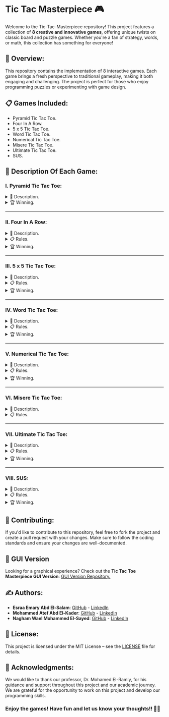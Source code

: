 # Tic Tac Masterpiece 🎮
Welcome to the Tic-Tac-Masterpiece repository! This project features a collection of **8 creative and innovative games**, 
offering unique twists on classic board and puzzle games. Whether you're a fan of strategy, 
words, or math, this collection has something for everyone!

## 🌟 Overview:
This repository contains the implementation of 8 interactive games. Each game brings a fresh perspective to traditional gameplay, 
making it both engaging and challenging. The project is perfect for those who enjoy programming puzzles or experimenting with game design.

## 📋 Games Included:
- Pyramid Tic Tac Toe.
- Four In A Row.
- 5 x 5 Tic Tac Toe.
- Word Tic Tac Toe.
- Numerical Tic Tac Toe.
- Misere Tic Tac Toe.
- Ultimate Tic Tac Toe.
- SUS.

## 📖 Description Of Each Game:
### I. Pyramid Tic Tac Toe: 
<details>
<summary>📜 Description.</summary>
<img src="Images/Pyramid-Tic-Tac-Toe.png" alt="">

- Pyramid Tic-Tac-Toe is a three-dimensional version of the classic game. The game board is shaped like a pyramid, with five squares on the base, three in the middle, and one at the top. Players take turns marking Xs and Os on the squares, aiming to get three-in-a-row vertically, horizontally, or diagonally.
</details>

<details>
<summary>🏆 Winning.</summary>
The first player to get three-in-a-row vertically, horizontally, or diagonally wins.
</details>

<hr>

### II. Four In A Row:
<details>
<summary>📜 Description.</summary>
<img src="Images/Four-in-a-row.png" alt="">

- You will recognize four-in-a row as a two-dimensional version of the classic game, Connect Four. The game board consists of a 7 x 6 grid. Seven columns of six squares each. Instead of dropping counters as in Connect Four, players mark the grid with Xs and Os as in tic-tac-toe.
</details>

<details>
<summary>📋 Rules.</summary>
The first player places an X in the bottom square of any column. Taking turns, players make their mark in any column, as long as it is in the lowest square possible. See image below for an example of possible first six moves.
</details>

<details>
<summary>🏆 Winning.</summary>
The first player to get four-in-a-row vertically, horizontally, or diagonally wins.
</details>

<hr>

### III. 5 x 5 Tic Tac Toe:
<details>
<summary>📜 Description.</summary>
<img src="Images/5x5-Tic-Tac-Toe.png" alt="">

- This tic-tac-toe variation is played on a 5 x 5 grid.
</details>

<details>
<summary>📋 Rules.</summary>
Players take turns placing an X or an O in one of the squares until all the squares except one are filled. (Each player has 12 turns for a total of 24 squares.)
</details>

<details>
<summary>🏆 Winning.</summary>
Count the number of three-in-a-rows each player has. Sequences can be vertically, horizontally, or diagonally. Whoever has the most, wins. Can one mark be counted in more than one three-in-a-row sequence? Decide ahead of time, yes or no. It is easier in implementation to allow counting more than once.
</details>

<hr>

### IV. Word Tic Tac Toe:
<details>
<summary>📜 Description.</summary>
<img src="Images/Word-Tic-Tac-Toe.png" alt="">

- Word Tic-tac-toe is an innovative twist on the classic Tic-tac-toe game. Instead of using "X" or "O", players place letters on a 3x3 grid to form valid words. This version adds a linguistic challenge to the traditional game mechanics. Players aim to form a valid word with the letters they place on the board. Words can be formed horizontally, vertically, or diagonally.
</details>

<details>
<summary>📋 Rules.</summary>
Each player takes turns placing one letter on the board. A player must try to form a valid word with each move. Players can build upon existing letters to form words, provided that the resulting sequence is a valid word.
</details>

<details>
<summary>🏆 Winning.</summary>
The game is won by forming a valid word horizontally, vertically, or diagonally. If the board fills up without a valid word being formed, the game ends in a draw.
</details>

<hr>

### V. Numerical Tic Tac Toe:
<details>
<summary>📜 Description.</summary>
<img src="Images/Numerical-Tic-Tac-Toe.png" alt="">

- Numerical Tic-Tac-Toe offers a mathematical twist to the classic Tic-Tac-Toe game. Instead of the traditional "X" and "O", players use numbers to add an element of strategic calculation. The objective is to achieve a sum of 15 with three numbers in a row, column, or diagonal.
</details>

<details>
<summary>📋 Rules.</summary>
Player 1 typically starts and uses odd numbers (1, 3, 5, 7, 9), while Player 2 uses even numbers (2, 4, 6, 8). Players alternate turns, placing one number in an empty cell on the board. Each number can only be used once.
</details>

<details>
<summary>🏆 Winning.</summary>
A player wins by placing three numbers in a row, column, or diagonal that add up to
</details>

<hr>

### VI. Misere Tic Tac Toe:
<details>
<summary>📜 Description.</summary>
<img src="Images/Misere-Tic-Tac-Toe.png" alt="">

- Misere Tic Tac Toe, also known as Inverse Tic Tac Toe or Toe Tac Tic, is a unique twist on the classic game. In this version, the objective is to avoid getting three marks in a row. The game flips the traditional win condition on its head, making every move a strategic decision to prevent losing.
</details>

<details>
<summary>📋 Rules.</summary>
The game is played on a standard 3x3 Tic-Tac-Toe grid. The goal is to avoid placing three of your marks in a row, column, or diagonal. The player who ends up with three marks in a row loses the game. If all cells are filled without either player aligning three marks in a row, the game ends in a draw.
</details>

<hr>

### VII. Ultimate Tic Tac Toe:
<details>
<summary>📜 Description.</summary>
<img src="Images/Ultimate-Tic-Tac-Toe.png" alt="">

- Ultimate Tic Tac Toe is an expansion of the classic game, where players engage in a meta-game of Tic Tac Toe within a 3x3 grid of smaller Tic Tac Toe boards. The goal is to win three smaller games in a row to claim victory on the main board, adding layers of complexity to the traditional game. The game is played on a large 3x3 grid, where each cell contains a smaller 3x3 Tic Tac Toe board.
</details>

<details>
<summary>📋 Rules.</summary>
Player 1 starts by choosing any of the nine smaller Tic Tac Toe boards to play on. Players alternate turns, playing Tic Tac Toe on the smaller boards. The winner of each smaller board claims that space on the main board. The winner of the smaller board replaces that board with their symbol (X or O) on the main board.
</details>

<details>
<summary>🏆 Winning.</summary>
The first player to win three smaller boards in a row on the main 3x3 grid wins the Ultimate Tic Tac Toe game. The winning row on the main board can be horizontal, vertical, or diagonal.
</details>

<hr>

### VIII. SUS:
<details>
<summary>📜 Description.</summary>
<img src="Images/SUS.png" alt="">

- The SUS game is a simple game played on a 3x3 grid. The objective is to form the sequence "S-U-S" by placing letters in the grid. Players must carefully plan their moves to create as many SUS sequences as possible while blocking their opponent from doing the same.
</details>

<details>
<summary>📋 Rules.</summary>
The goal is to create the sequence "S-U-S" in a straight line, which can be achieved diagonally, horizontally, or vertically. Players take turns placing either an "S" or a "U" in any empty square on the grid. A player must use the same letter for each turn. If a player successfully creates an "S-U-S" sequence, they take a point.
</details>

<details>
<summary>🏆 Winning.</summary>
The game continues until all squares are filled or no more "S-U-S" sequences can be created. The player who creates the most "S-U-S" sequences wins the game.
</details>

## 🤝 Contributing:
If you'd like to contribute to this repository, feel free to fork the project and create a pull request with your changes. Make sure to follow the coding standards and ensure your changes are well-documented.

## 🎨 GUI Version  

Looking for a graphical experience? Check out the **Tic Tac Toe Masterpiece GUI Version**: [GUI Version Repository.](https://github.com/NaghamProgrammer/Tic-Tac-Toe-Masterpiece-With-GUI)

## ✍️ Authors:
- **Esraa Emary Abd El-Salam**: [GitHub](https://github.com/esraa-emary) - [LinkedIn](https://www.linkedin.com/in/esraa-emary-b372b8303/)
- **Mohammed Atef Abd El-Kader**: [GitHub](https://github.com/Mohammed-3tef) - [LinkedIn](https://www.linkedin.com/in/mohammed-atef-b0a408299/)
- **Nagham Wael Mohammed El-Sayed**: [GitHub](https://github.com/NaghamProgrammer) - [LinkedIn](https://www.linkedin.com/in/nagham-wael-5aa70a318/)

## 📜 License:
This project is licensed under the MIT License – see the [LICENSE](https://github.com/esraa-emary/Games/blob/main/LICENSE) file for details.

## 🌟 Acknowledgments:
We would like to thank our professor, Dr. Mohamed El-Ramly, for his guidance and support throughout this project and our academic journey. 
We are grateful for the opportunity to work on this project and develop our programming skills.

### **Enjoy the games! Have fun and let us know your thoughts!! 🎉🎲**
